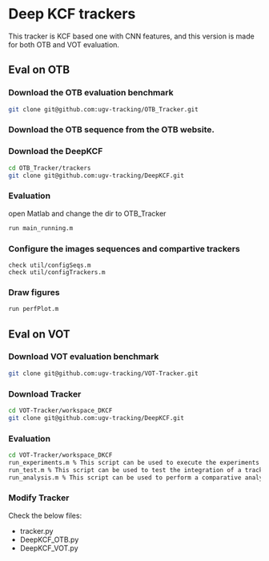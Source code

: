 # Deep KCF trackers

This tracker is KCF based one with CNN features, and this version is made for both OTB and VOT evaluation.

## Eval on OTB

### Download the OTB evaluation benchmark
```bash
git clone git@github.com:ugv-tracking/OTB_Tracker.git
```
### Download the OTB sequence from the OTB website.

### Download the DeepKCF
```bash
cd OTB_Tracker/trackers
git clone git@github.com:ugv-tracking/DeepKCF.git
```
### Evaluation 
open Matlab and change the dir to OTB_Tracker
```bash
run main_running.m
```
### Configure the images sequences and compartive trackers
```	
check util/configSeqs.m
check util/configTrackers.m
```
### Draw figures
```bash
run perfPlot.m
```

## Eval on VOT

### Download VOT evaluation benchmark
```bash
git clone git@github.com:ugv-tracking/VOT-Tracker.git
```
### Download Tracker 
```bash
cd VOT-Tracker/workspace_DKCF
git clone git@github.com:ugv-tracking/DeepKCF.git
```
### Evaluation
```bash
cd VOT-Tracker/workspace_DKCF
run_experiments.m % This script can be used to execute the experiments for a single tracker
run_test.m % This script can be used to test the integration of a tracker to the framework.
run_analysis.m % This script can be used to perform a comparative analyis of the experiments in the same manner as for the VOT challenge.
```
### Modify Tracker

Check the below files:
* tracker.py
* DeepKCF_OTB.py
* DeepKCF_VOT.py

